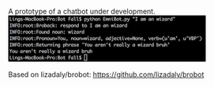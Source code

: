 A prototype of a chatbot under development.
![Screenshot](https://github.com/serenefall/EmniChat/blob/master/screenshot.png)

Based on lizadaly/brobot: https://github.com/lizadaly/brobot

